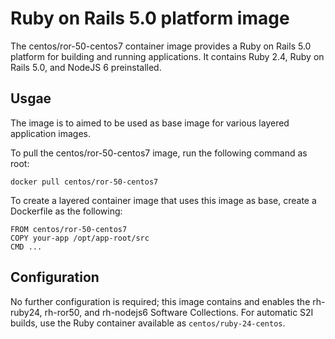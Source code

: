 Ruby on Rails 5.0 platform image
================================

The centos/ror-50-centos7 container image provides a Ruby on Rails 5.0 platform for building and running applications. It contains Ruby 2.4, Ruby on Rails 5.0, and NodeJS 6 preinstalled.


Usgae
-----
The image is to aimed to be used as base image for various layered application images.

To pull the centos/ror-50-centos7 image, run the following command as root:
```
docker pull centos/ror-50-centos7
```

To create a layered container image that uses this image as base, create a Dockerfile as the following:
```
FROM centos/ror-50-centos7
COPY your-app /opt/app-root/src
CMD ...
```

Configuration
-------------

No further configuration is required; this image contains and enables the rh-ruby24, rh-ror50, and rh-nodejs6 Software Collections. For automatic S2I builds, use the Ruby container available as `centos/ruby-24-centos`.
